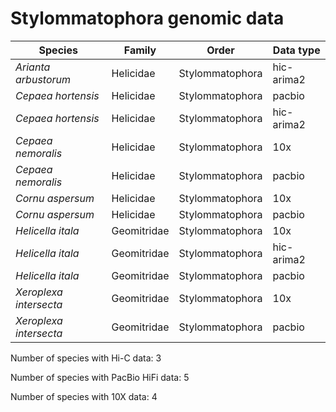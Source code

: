 # Stylommatophora genomic data

| Species | Family | Order | Data type |
| -- | --- | --- | --- |
| *Arianta arbustorum* | Helicidae | Stylommatophora | hic-arima2 |
| *Cepaea hortensis* | Helicidae | Stylommatophora | pacbio |
| *Cepaea hortensis* | Helicidae | Stylommatophora | hic-arima2 |
| *Cepaea nemoralis* | Helicidae | Stylommatophora | 10x |
| *Cepaea nemoralis* | Helicidae | Stylommatophora | pacbio |
| *Cornu aspersum* | Helicidae | Stylommatophora | 10x |
| *Cornu aspersum* | Helicidae | Stylommatophora | pacbio |
| *Helicella itala* | Geomitridae | Stylommatophora | 10x |
| *Helicella itala* | Geomitridae | Stylommatophora | hic-arima2 |
| *Helicella itala* | Geomitridae | Stylommatophora | pacbio |
| *Xeroplexa intersecta* | Geomitridae | Stylommatophora | 10x |
| *Xeroplexa intersecta* | Geomitridae | Stylommatophora | pacbio |

Number of species with Hi-C data: 3

Number of species with PacBio HiFi data: 5

Number of species with 10X data: 4
